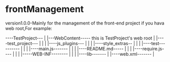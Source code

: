 # frontManagement
version1.0.0-Mainly for the management of the front-end project
if you hava web root,For example: 
	
----TestProject---
		|
		|---WebContent----- this is TestProject's web root 
				|
				|----test_project---
				|		  |
				|		  |----js_plugins---
				|		  |
				|		  |----style_extras--
				|		  |
				|		  |----test----------
				|		  |
				|		  |----main.js-------
				|		  |
				|		  |----README.md-----
				|		  |
				|		  |----require.js----
				|		  |
				|
				|-----WEB-INF--------
				|         |
				|		  |----lib-------
				          |
				          |----web.xml-------
				          |
